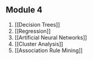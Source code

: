 ## Module 4
1. [[Decision Trees]]
2. [[Regression]]
3. [[Artificial Neural Networks]]
4. [[Cluster Analysis]]
5. [[Association Rule Mining]]